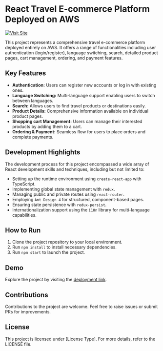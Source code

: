 # React Travel E-commerce Platform Deployed on AWS

[![Visit Site](https://img.shields.io/badge/Visit%20Site-Click%20to%20Visit-blue)](https://master.dmrzjhpx3oc6s.amplifyapp.com/)

This project represents a comprehensive travel e-commerce platform deployed entirely on AWS. It offers a range of functionalities including user authentication (login/register), language switching, search, detailed product pages, cart management, ordering, and payment features.

## Key Features

- **Authentication:** Users can register new accounts or log in with existing ones.
- **Language Switching:** Multi-language support enabling users to switch between languages.
- **Search:** Allows users to find travel products or destinations easily.
- **Product Details:** Comprehensive information available on individual product pages.
- **Shopping cart Management:** Users can manage their interested products by adding them to a cart.
- **Ordering & Payment:** Seamless flow for users to place orders and complete payments.

## Development Highlights

The development process for this project encompassed a wide array of React development skills and techniques, including but not limited to:

- Setting up the runtime environment using `create-react-app` with TypeScript.
- Implementing global state management with `redux`.
- Managing public and private routes using `react-router`.
- Employing `Ant Design 4` for structured, component-based pages.
- Ensuring state persistence with `redux-persist`.
- Internationalization support using the `i18n` library for multi-language capabilities.

## How to Run

1. Clone the project repository to your local environment.
2. Run `npm install` to install necessary dependencies.
3. Run `npm start` to launch the project.

## Demo

Explore the project by visiting the [deployment link](https://master.dmrzjhpx3oc6s.amplifyapp.com/).

## Contributions

Contributions to the project are welcome. Feel free to raise issues or submit PRs for improvements.

## License

This project is licensed under [License Type]. For more details, refer to the LICENSE file.
